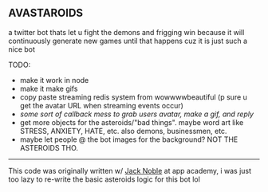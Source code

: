 AVASTAROIDS
-----------------------------

a twitter bot thats let u fight the demons and frigging win because it will continuously generate new games until that happens cuz it is just such a nice bot

TODO:
- make it work in node
- make it make gifs
- copy paste streaming redis system from wowwwwbeautiful (p sure u get the avatar URL when streaming events occur)
- *some sort of callback mess to grab users avatar, make a gif, and reply* 
- get more objects for the asteroids/"bad things". maybe word art like STRESS, ANXIETY, HATE, etc. also demons,  businessmen, etc.
- maybe let people @ the bot images for the background? NOT THE ASTEROIDS THO. 

--------------------------------

This code was originally written w/ [Jack Noble](https://github.com/jacknoble/asteroids) at app academy, 
i was just too lazy to re-write the basic asteroids logic for this bot lol